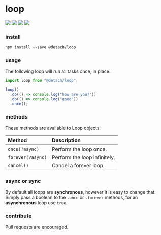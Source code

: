 # loop

![](https://badgen.net/npm/v/@detach/loop?color=grey)
![](https://badgen.net/npm/dw/@detach/loop)
![](https://badgen.net/packagephobia/install/@detach/loop?color=055ff3)
![](https://badgen.net/badge/code%20style/prettier/ff51bc)

### install

`npm install --save @detach/loop`

### usage

The following loop will run all tasks once, in place.

```javascript
import loop from "@detach/loop";

loop()
  .do(() => console.log("how are you?"))
  .do(() => console.log("good"))
  .once();
```

### methods

These methods are available to Loop objects.

| Method            | Description                  |
| :---------------- | :--------------------------- |
| `once(?async)`    | Perform the loop once.       |
| `forever(?async)` | Perform the loop infinitely. |
| `cancel()`        | Cancel a forever loop.       |

### async or sync

By default all loops are **synchronous**, however it is easy to change that.  
Simply pass a boolean to the `.once` or `.forever` methods, for an **asynchronous** loop use `true`.

### contribute

Pull requests are encouraged.
